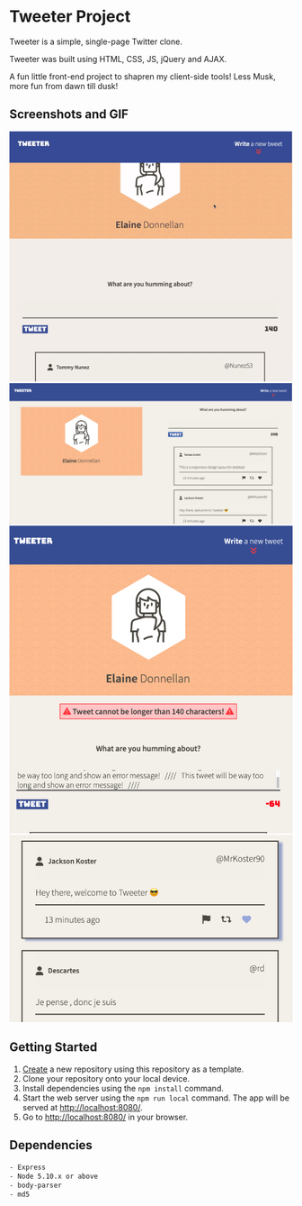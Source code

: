 # Tweeter Project

Tweeter is a simple, single-page Twitter clone.

Tweeter was built using HTML, CSS, JS, jQuery and AJAX.

A fun little front-end project to shapren my client-side tools!
Less Musk, more fun from dawn till dusk!

## Screenshots and GIF

!["Tweeter GIF demo."](https://github.com/edonnellan/tweeter/blob/master/docs/Tweeter%20GIF.gif)
!["Tweeter desktop layout"](https://github.com/edonnellan/tweeter/blob/master/docs/Tweeter%20desktop%20layout.png)
!["Over 140 characters error"](https://github.com/edonnellan/tweeter/blob/master/docs/Over%20140%20character%20error%20message.png)
!["Tweets hover shadow and icon colour change"](https://github.com/edonnellan/tweeter/blob/master/docs/Tweets%20with%20shadow%20and%20hover%20color%20change%20icon.png)

## Getting Started

1. [Create](https://docs.github.com/en/repositories/creating-and-managing-repositories/creating-a-repository-from-a-template) a new repository using this repository as a template.
2. Clone your repository onto your local device.
3. Install dependencies using the `npm install` command.
3. Start the web server using the `npm run local` command. The app will be served at <http://localhost:8080/>.
4. Go to <http://localhost:8080/> in your browser.

## Dependencies
```
- Express
- Node 5.10.x or above
- body-parser
- md5
```
